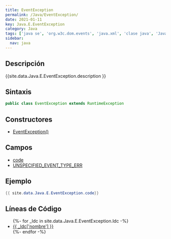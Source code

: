 ```yaml
---
title: EventException
permalink: /Java/EventException/
date: 2021-01-11
key: Java.E.EventException
category: Java
tags: ['java se', 'org.w3c.dom.events', 'java.xml', 'clase java', 'Java 1.5', 'DOM Level 2']
sidebar: 
  nav: java
---
```


## Descripción
{{site.data.Java.E.EventException.description }}

## Sintaxis
~~~java
public class EventException extends RuntimeException
~~~

## Constructores
* [EventException()](/Java/EventException/EventException/)

## Campos
* [code](/Java/EventException/code)
* [UNSPECIFIED_EVENT_TYPE_ERR](/Java/EventException/UNSPECIFIED_EVENT_TYPE_ERR)

## Ejemplo
~~~java
{{ site.data.Java.E.EventException.code}}
~~~

## Líneas de Código
<ul>
{%- for _ldc in site.data.Java.E.EventException.ldc -%}
   <li>
       <a href="{{_ldc['url'] }}">{{ _ldc['nombre'] }}</a>
   </li>
{%- endfor -%}
</ul>
